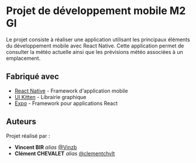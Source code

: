 # Projet de développement mobile M2 GI

Le projet consiste à réaliser une application utilisant les principaux éléments du développement mobile avec React Native. Cette application permet de consulter la météo actuelle ainsi que les prévisions météo associées à un emplacement.

## Fabriqué avec

* [React Native](https://reactnative.dev/docs/getting-started) - Framework d'application mobile
* [UI Kitten](https://akveo.github.io/react-native-ui-kitten/) - Librairie graphique
* [Expo](https://docs.expo.io/) - Framework pour applications React

## Auteurs

Projet réalisé par :
* **Vincent BIR** _alias_ [@Vinzb](https://github.com/Vinzb)
* **Clément CHEVALET** _alias_ [@clementchvlt](https://github.com/clementchvlt)

